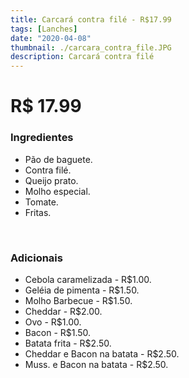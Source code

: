 ```yaml
---
title: Carcará contra filé - R$17.99
tags: [Lanches]
date: "2020-04-08"
thumbnail: ./carcara_contra_file.JPG
description: Carcará contra filé
---
```


# R$ 17.99

<h3 id="unordered">
<strong>
<strong>Ingredientes</strong>
</strong>
</h3>
<ul>
    <li>Pão de baguete.</li>
    <li>Contra filé.</li>
    <li>Queijo prato.</li>
    <li>Molho especial.</li>
    <li>Tomate.</li>
    <li>Fritas.</li>
</ul>

<br />

<h3>
<strong>
<strong>Adicionais</strong>
</strong>
</h3>
<ul>
    <li>Cebola caramelizada - R$1.00.</li>
    <li>Geléia de pimenta - R$1.50.</li>
    <li>Molho Barbecue - R$1.50.</li>
    <li>Cheddar - R$2.00.</li>
    <li>Ovo - R$1.00.</li>
    <li>Bacon - R$1.50.</li>
    <li>Batata frita - R$2.50.</li>
    <li>Cheddar e Bacon na batata - R$2.50.</li>
    <li>Muss. e Bacon na batata - R$2.50.</li>
</ul>